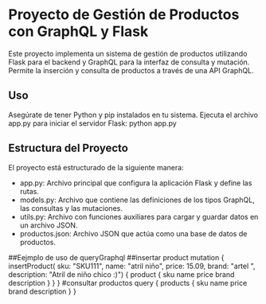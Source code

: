 # Proyecto de Gestión de Productos con GraphQL y Flask
Este proyecto implementa un sistema de gestión de productos utilizando Flask para el backend y GraphQL para la interfaz de consulta y mutación. Permite la inserción y consulta de productos a través de una API GraphQL.
## Uso
Asegúrate de tener Python y pip instalados en tu sistema.
Ejecuta el archivo app.py para iniciar el servidor Flask:
python app.py

## Estructura del Proyecto
El proyecto está estructurado de la siguiente manera:

- app.py: Archivo principal que configura la aplicación Flask y define las rutas.
- models.py: Archivo que contiene las definiciones de los tipos GraphQL, las consultas y las mutaciones.
- utils.py: Archivo con funciones auxiliares para cargar y guardar datos en un archivo JSON.
- productos.json: Archivo JSON que actúa como una base de datos de productos.

##Eejmplo de uso de queryGraphql
##insertar product
mutation {
  insertProduct(
    sku: "SKU111",
    name: "atril niño",
    price: 15.09,
    brand: "artel ",
    description: "Atril de niño chico :)")
  {
    product {
      sku
      name
      price
      brand
      description
    }
  }
}
#consultar productos
query {
  products {
    sku
    name
    price
    brand
    description
  }
}
